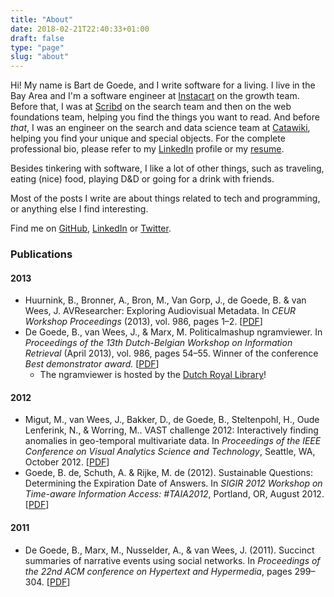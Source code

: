 ```yaml
---
title: "About"
date: 2018-02-21T22:40:33+01:00
draft: false
type: "page"
slug: "about"
---
```


Hi! My name is Bart de Goede, and I write software for a living. I live in the Bay Area and I'm a software engineer at [Instacart](https://www.instacart.com/) on the growth team. Before that, I was at [Scribd](https://www.scribd.com/) on the search team and then on the web foundations team, helping you find the things you want to read. And before _that_, I was an engineer on the search and data science team at [Catawiki](https://www.catawiki.com/), helping you find your unique and special objects. For the complete professional bio, please refer to my [LinkedIn](https://www.linkedin.com/in/bart-de-goede-597a5232/) profile or my [resume](/pdf/2021-11-30-cv.pdf).

Besides tinkering with software, I like a lot of other things, such as traveling, eating (nice) food, playing D&D or going for a drink with friends.

Most of the posts I write are about things related to tech and programming, or anything else I find interesting.

Find me on [GitHub](https://github.com/bartdegoede), [LinkedIn](https://www.linkedin.com/in/bart-de-goede-597a5232/) or [Twitter](https://twitter.com/bartdegoede).

### Publications

#### 2013
<ul>
    <li>
        Huurnink, B., Bronner, A., Bron, M., Van Gorp, J., de Goede, B. & van Wees, J. AVResearcher: Exploring Audiovisual Metadata. In <i>CEUR Workshop Proceedings</i> (2013), vol. 986, pages 1–2. [<a href="/pdf/dir2013-avresearcher-exploring-audiovisual-metadata.pdf">PDF</a>]
    </li>
    <li>
        De Goede, B., van Wees, J., & Marx, M. Politicalmashup ngramviewer. In <i>Proceedings of the 13th Dutch-Belgian Workshop on Information Retrieval</i> (April 2013), vol. 986, pages 54–55. Winner of the conference <i>Best demonstrator award.</i> [<a href="/pdf/politicalmashup-ngramviewer.pdf">PDF</a>]
        <ul>
            <li>The ngramviewer is hosted by the <a href="https://lab.kb.nl/tool/newspaper-ngram-viewer">Dutch Royal Library</a>!</li>
        </ul>
    </li>
</ul>

#### 2012
<ul>
    <li>
        Migut, M., van Wees, J., Bakker, D., de Goede, B., Steltenpohl, H., Oude Lenferink, N., & Worring, M.. VAST challenge 2012: Interactively finding anomalies in geo-temporal multivariate data. In <i>Proceedings of the IEEE Conference on Visual Analytics Science and Technology</i>, Seattle, WA, October 2012. [<a href="/pdf/vast-challenge-2012-interactively-finding-anomalies-in-geo-temporal-multivariate-data.pdf">PDF</a>]
    </li>
    <li>
        Goede, B. de, Schuth, A. & Rijke, M. de (2012). Sustainable Questions: Determining the Expiration Date of Answers. In <i>SIGIR 2012 Workshop on Time-aware Information Access: #TAIA2012</i>, Portland, OR, August 2012.</i> [<a href="/pdf/taia2012-sustainable-questions.pdf">PDF</a>]
    </li>
</ul>

#### 2011
<ul>
    <li>
        De Goede, B., Marx, M., Nusselder, A., & van Wees, J. (2011). Succinct summaries of narrative events using social networks. In <i>Proceedings of the 22nd ACM conference on Hypertext and Hypermedia</i>, pages 299–304. [<a href="/pdf/succinct-summaries-of-narrative-events-using-social-networks.pdf">PDF</a>]
    </li>
</ul>
